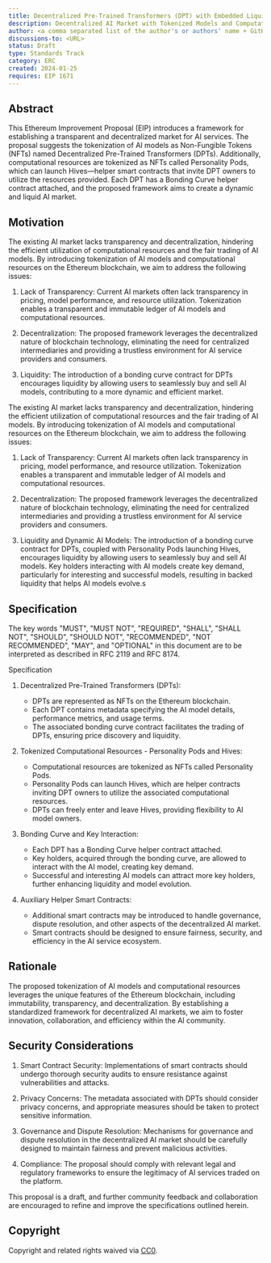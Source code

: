 ```yaml
---
title: Decentralized Pre-Trained Transformers (DPT) with Embedded Liquidity
description: Decentralized AI Market with Tokenized Models and Computational Resources
author: <a comma separated list of the author's or authors' name + GitHub username (in parenthesis), or name and email (in angle brackets).  Example, FirstName LastName (@GitHubUsername), FirstName LastName <foo@bar.com>, FirstName (@GitHubUsername) and GitHubUsername (@GitHubUsername)>
discussions-to: <URL>
status: Draft
type: Standards Track
category: ERC
created: 2024-01-25
requires: EIP 1671
---
```


## Abstract

<!--
  The Abstract is a multi-sentence (short paragraph) technical summary. This should be a very terse and human-readable version of the specification section. Someone should be able to read only the abstract to get the gist of what this specification does.

  TODO: Remove this comment before submitting
-->

This Ethereum Improvement Proposal (EIP) introduces a framework for establishing a transparent and decentralized market
for AI services. The proposal suggests the tokenization of AI models as Non-Fungible Tokens (NFTs) named Decentralized
Pre-Trained Transformers (DPTs). Additionally, computational resources are tokenized as NFTs called Personality Pods,
which can launch Hives—helper smart contracts that invite DPT owners to utilize the resources provided. Each DPT has a
Bonding Curve helper contract attached, and the proposed framework aims to create a dynamic and liquid AI market.

## Motivation

<!--
  This section is optional.

  The motivation section should include a description of any nontrivial problems the EIP solves. It should not describe how the EIP solves those problems, unless it is not immediately obvious. It should not describe why the EIP should be made into a standard, unless it is not immediately obvious.

  With a few exceptions, external links are not allowed. If you feel that a particular resource would demonstrate a compelling case for your EIP, then save it as a printer-friendly PDF, put it in the assets folder, and link to that copy.

  TODO: Remove this comment before submitting
-->

The existing AI market lacks transparency and decentralization, hindering the efficient utilization of computational
resources and the fair trading of AI models. By introducing tokenization of AI models and computational resources on the
Ethereum blockchain, we aim to address the following issues:

1.  Lack of Transparency: Current AI markets often lack transparency in pricing, model performance, and resource
    utilization. Tokenization enables a transparent and immutable ledger of AI models and computational resources.

2.  Decentralization: The proposed framework leverages the decentralized nature of blockchain technology,
    eliminating the need for centralized intermediaries and providing a trustless environment for AI service providers
    and consumers.

3.  Liquidity: The introduction of a bonding curve contract for DPTs encourages liquidity by allowing users to
    seamlessly buy and sell AI models, contributing to a more dynamic and efficient market.

The existing AI market lacks transparency and decentralization, hindering the efficient utilization of computational
resources and the fair trading of AI models. By introducing tokenization of AI models and computational resources on the
Ethereum blockchain, we aim to address the following issues:

1.  Lack of Transparency: Current AI markets often lack transparency in pricing, model performance, and resource
    utilization. Tokenization enables a transparent and immutable ledger of AI models and computational resources.

2.  Decentralization: The proposed framework leverages the decentralized nature of blockchain technology,
    eliminating the need for centralized intermediaries and providing a trustless environment for AI service providers
    and consumers.

3.  Liquidity and Dynamic AI Models: The introduction of a bonding curve contract for DPTs, coupled with Personality
    Pods launching Hives, encourages liquidity by allowing users to seamlessly buy and sell AI models. Key holders
    interacting with AI models create key demand, particularly for interesting and successful models, resulting in
    backed liquidity that helps AI models evolve.s

## Specification

<!--
  The Specification section should describe the syntax and semantics of any new feature. The specification should be detailed enough to allow competing, interoperable implementations for any of the current Ethereum platforms (besu, erigon, ethereumjs, go-ethereum, nethermind, or others).

  It is recommended to follow RFC 2119 and RFC 8170. Do not remove the key word definitions if RFC 2119 and RFC 8170 are followed.

  TODO: Remove this comment before submitting
-->

The key words "MUST", "MUST NOT", "REQUIRED", "SHALL", "SHALL NOT", "SHOULD", "SHOULD NOT", "RECOMMENDED", "NOT RECOMMENDED", "MAY", and "OPTIONAL" in this document are to be interpreted as described in RFC 2119 and RFC 8174.

Specification

1. Decentralized Pre-Trained Transformers (DPTs):
    - DPTs are represented as NFTs on the Ethereum blockchain.
    - Each DPT contains metadata specifying the AI model details, performance metrics, and usage terms.
    - The associated bonding curve contract facilitates the trading of DPTs, ensuring price discovery and liquidity.

2. Tokenized Computational Resources - Personality Pods and Hives:
    - Computational resources are tokenized as NFTs called Personality Pods.
    - Personality Pods can launch Hives, which are helper contracts inviting DPT owners to utilize the associated
      computational resources.
    - DPTs can freely enter and leave Hives, providing flexibility to AI model owners.

3. Bonding Curve and Key Interaction:
    - Each DPT has a Bonding Curve helper contract attached.
    - Key holders, acquired through the bonding curve, are allowed to interact with the AI model, creating key demand.
    - Successful and interesting AI models can attract more key holders, further enhancing liquidity and model
      evolution.

4. Auxiliary Helper Smart Contracts:
    - Additional smart contracts may be introduced to handle governance, dispute resolution, and other aspects of the
      decentralized AI market.
    - Smart contracts should be designed to ensure fairness, security, and efficiency in the AI service ecosystem.

## Rationale

<!--
  The rationale fleshes out the specification by describing what motivated the design and why particular design decisions were made. It should describe alternate designs that were considered and related work, e.g. how the feature is supported in other languages.

  The current placeholder is acceptable for a draft.

  TODO: Remove this comment before submitting
-->

The proposed tokenization of AI models and computational resources leverages the unique features of the Ethereum
blockchain, including immutability, transparency, and decentralization. By establishing a standardized framework for
decentralized AI markets, we aim to foster innovation, collaboration, and efficiency within the AI community.

## Security Considerations

<!--
  All EIPs must contain a section that discusses the security implications/considerations relevant to the proposed change. Include information that might be important for security discussions, surfaces risks and can be used throughout the life cycle of the proposal. For example, include security-relevant design decisions, concerns, important discussions, implementation-specific guidance and pitfalls, an outline of threats and risks and how they are being addressed. EIP submissions missing the "Security Considerations" section will be rejected. An EIP cannot proceed to status "Final" without a Security Considerations discussion deemed sufficient by the reviewers.

  The current placeholder is acceptable for a draft.

  TODO: Remove this comment before submitting
-->

1.  Smart Contract Security: Implementations of smart contracts should undergo thorough security audits to ensure
    resistance against vulnerabilities and attacks.

2.  Privacy Concerns: The metadata associated with DPTs should consider privacy concerns, and appropriate measures
    should be taken to protect sensitive information.

3.  Governance and Dispute Resolution: Mechanisms for governance and dispute resolution in the decentralized AI market
    should be carefully designed to maintain fairness and prevent malicious activities.

4.  Compliance: The proposal should comply with relevant legal and regulatory frameworks to ensure the legitimacy of AI
    services traded on the platform.

This proposal is a draft, and further community feedback and collaboration are encouraged to refine and improve the
specifications outlined herein.

## Copyright

Copyright and related rights waived via [CC0](../LICENSE.md).

